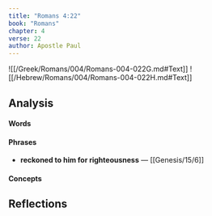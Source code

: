 ```yaml
---
title: "Romans 4:22"
book: "Romans"
chapter: 4
verse: 22
author: Apostle Paul
---
```

![[/Greek/Romans/004/Romans-004-022G.md#Text]]
![[/Hebrew/Romans/004/Romans-004-022H.md#Text]]

## Analysis

#### Words

#### Phrases
- **reckoned to him for righteousness** — [[Genesis/15/6]]

#### Concepts

## Reflections
